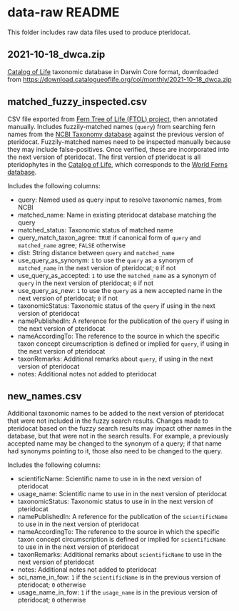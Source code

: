 # data-raw README

This folder includes raw data files used to produce pteridocat.

## 2021-10-18_dwca.zip

[Catalog of Life](https://www.catalogueoflife.org/) taxonomic database in Darwin 
Core format, downloaded from https://download.catalogueoflife.org/col/monthly/2021-10-18_dwca.zip

## matched_fuzzy_inspected.csv

CSV file exported from [Fern Tree of Life (FTOL) project](https://github.com/joelnitta/ftol), 
then annotated manually. Includes fuzzily-matched names (`query`)
from searching fern names from the [NCBI Taxonomy database](https://www.ncbi.nlm.nih.gov/taxonomy)
against the previous version of pteridocat. Fuzzily-matched names need to be
inspected manually because they may include false-positives. Once verified,
these are incorporated into the next version of pteridocat. The first version of
pteridocat is all pteridophytes in the [Catalog of Life](https://www.catalogueoflife.org/),
which corresponds to the [World Ferns database](https://www.worldplants.de/world-ferns/ferns-and-lycophytes-list).

Includes the following columns:

- query: Named used as query input to resolve taxonomic names, from NCBI 
- matched_name: Name in existing pteridocat database matching the query
- matched_status: Taxonomic status of matched name
- query_match_taxon_agree: `TRUE` if canonical form of `query` and `matched_name` agree; `FALSE` otherwise
- dist: String distance between `query` and `matched_name`
- use_query_as_synonym: `1` to use the `query` as a synonym of `matched_name` in the next version of pteridocat; `0` if not
- use_query_as_accepted: `1` to use the `matched_name` as a synonym of `query` in the next version of pteridocat; `0` if not
- use_query_as_new: `1` to use the `query` as a new accepted name in the next version of pteridocat; `0` if not
- taxonomicStatus: Taxonomic status of the `query` if using in the next version of pteridocat
- namePublishedIn: A reference for the publication of the `query` if using in the next version of pteridocat
- nameAccordingTo: The reference to the source in which the specific taxon concept 
  circumscription is defined or implied for `query`, if using in the next version of pteridocat
- taxonRemarks: Additional remarks about `query`, if using in the next version of pteridocat
- notes: Additional notes not added to pteridocat

## new_names.csv

Additional taxonomic names to be added to the next version of pteridocat that were not
included in the fuzzy search results. Changes made to pteridocat based on the
fuzzy search results may impact other names in the database, but that were not
in the search results. For example, a previously accepted name may be changed to
the synonym of a query; if that name had synonyms pointing to it, those also
need to be changed to the query.

Includes the following columns:

- scientificName: Scientific name to use in in the next version of pteridocat
- usage_name: Scientific name to use in in the next version of pteridocat
- taxonomicStatus: Taxonomic status to use in in the next version of pteridocat
- namePublishedIn: A reference for the publication of the `scientificName` to use in in the next version of pteridocat
- nameAccordingTo: The reference to the source in which the specific taxon concept 
  circumscription is defined or implied for `scientificName` to use in in the next version of pteridocat
- taxonRemarks: Additional remarks about `scientificName` to use in the next version of pteridocat
- notes: Additional notes not added to pteridocat
- sci_name_in_fow: `1` if the `scientificName` is in the previous version of 
  pteridocat; `0` otherwise
- usage_name_in_fow: `1` if the `usage_name` is in the previous version of 
  pteridocat; `0` otherwise
 
